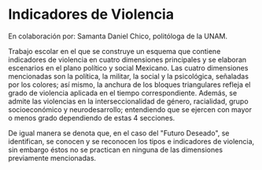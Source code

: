 # Indicadores de Violencia
En colaboración por: Samanta Daniel Chico, politóloga de la UNAM.

Trabajo escolar en el que se construye un esquema que contiene indicadores de violencia en cuatro dimensiones principales y se elaboran escenarios en el plano político y social Mexicano. Las cuatro dimensiones mencionadas son la política, la militar, la social y la psicológica, señaladas por los colores; así mismo, la anchura de los bloques triangulares refleja el grado de violencia aplicada en el tiempo correspondiente. Además, se admite las violencias en la interseccionalidad de género, racialidad, grupo socioeconómico y neurodesarrollo; entendiendo que se ejercen con mayor o menos grado dependiendo de estas 4 secciones. 

De igual manera se denota que, en el caso del "Futuro Deseado", se identifican, se conocen y se reconocen los tipos e indicadores de violencia, sin embargo éstos no se practican en ninguna de las dimensiones previamente mencionadas.

